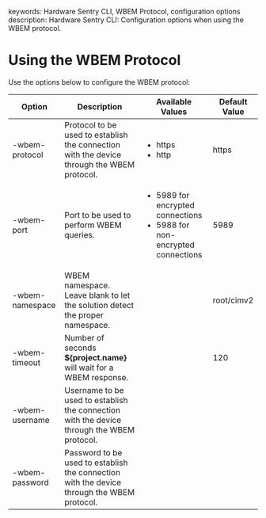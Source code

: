 keywords: Hardware Sentry CLI, WBEM Protocol, configuration options
description: Hardware Sentry CLI: Configuration options when using the WBEM protocol.

# Using the WBEM Protocol

Use the options below to configure the WBEM protocol:

| Option          | Description                                                                                | Available Values                                                                            | Default Value |
| --------------- | ------------------------------------------------------------------------------------------ | ------------------------------------------------------------------------------------------- | ------------- |
| -wbem-protocol  | Protocol to be used to establish the connection with the device through the WBEM protocol. | <ul><li>https</li><li>http</li></ul>                                                        | https         |
| -wbem-port      | Port to be used to perform WBEM queries.                                                   | <ul><li>5989 for encrypted connections</li><li>5988 for non-encrypted connections</li></ul> | 5989          |
| -wbem-namespace | WBEM namespace. <br> Leave blank to let the solution detect the proper namespace.</br>     |                                                                                             | root/cimv2    |
| -wbem-timeout   | Number of seconds **${project.name}** will wait for a WBEM response.                       |                                                                                             | 120           |
| -wbem-username  | Username to be used to establish the connection with the device through the WBEM protocol. |                                                                                             |               |
| -wbem-password  | Password to be used to establish the connection with the device through the WBEM protocol. |                                                                                             |               |
